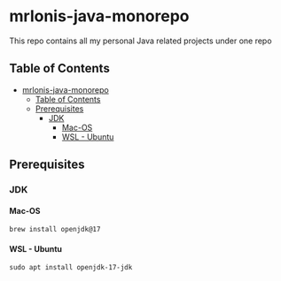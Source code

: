 # mrlonis-java-monorepo

This repo contains all my personal Java related projects under one repo

## Table of Contents

- [mrlonis-java-monorepo](#mrlonis-java-monorepo)
  - [Table of Contents](#table-of-contents)
  - [Prerequisites](#prerequisites)
    - [JDK](#jdk)
      - [Mac-OS](#mac-os)
      - [WSL - Ubuntu](#wsl---ubuntu)

## Prerequisites

### JDK

#### Mac-OS

```shell
brew install openjdk@17
```

#### WSL - Ubuntu

```shell
sudo apt install openjdk-17-jdk
```
